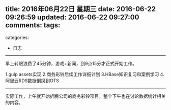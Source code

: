 title: 2016年06月22日 星期三
date: 2016-06-22 09:26:59
updated: 2016-06-22 09:27:00
comments:
tags:
- 
categories:
- 日志

---

早上转眼浪费了45分钟，游戏+新闻，到9点15分才正式开始工作。

1.gulp assets实现
2.商务彩铃后续工作详细计划
3.HBase知识复习和案例学习
4.阿里云RDS数据倒换到OTS

---

实际工作，上午就开始折腾公司的商务彩铃项目，整个下午也在讨论数据统计相关的内容。

